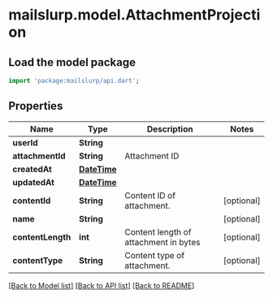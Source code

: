 # mailslurp.model.AttachmentProjection

## Load the model package
```dart
import 'package:mailslurp/api.dart';
```

## Properties
Name | Type | Description | Notes
------------ | ------------- | ------------- | -------------
**userId** | **String** |  | 
**attachmentId** | **String** | Attachment ID | 
**createdAt** | [**DateTime**](DateTime) |  | 
**updatedAt** | [**DateTime**](DateTime) |  | 
**contentId** | **String** | Content ID of attachment. | [optional] 
**name** | **String** |  | [optional] 
**contentLength** | **int** | Content length of attachment in bytes | [optional] 
**contentType** | **String** | Content type of attachment. | [optional] 

[[Back to Model list]](../README#documentation-for-models) [[Back to API list]](../README#documentation-for-api-endpoints) [[Back to README]](../README)


